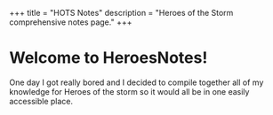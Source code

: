 +++
title = "HOTS Notes"
description = "Heroes of the Storm comprehensive notes page."
+++

# Welcome to HeroesNotes!
One day I got really bored and I decided to compile together all of my knowledge for Heroes of the storm so it would all be in one easily accessible place. 
